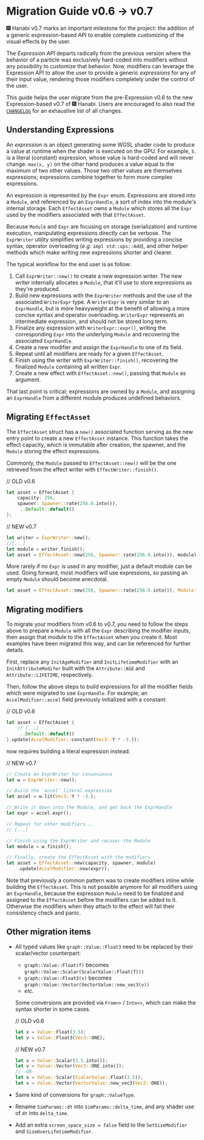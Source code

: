 # Migration Guide v0.6 -> v0.7

🎆 Hanabi v0.7 marks an important milestone for the project: the addition of a generic expression-based API to enable complete customizing of the visual effects by the user.

The _Expression API_ departs radically from the previous version where the behavior of a particle was exclusively hard-coded into modifiers without any possibility to customize that behavior. Now, modifiers can leverage the Expression API to allow the user to provide a generic _expressions_ for any of their input value, rendering those modifiers completely under the control of the user.

This guide helps the user migrate from the pre-Expression v0.6 to the new Expression-based v0.7 of 🎆 Hanabi. Users are encouraged to also read the [`CHANGELOG`](../CHANGELOG.md) for an exhaustive list of all changes.

## Understanding Expressions

An _expression_ is an object generating some WGSL shader code to produce a value at runtime when the shader is executed on the GPU. For example, `5.` is a literal (constant) expression, whose value is hard-coded and will never change. `max(x, y)` on the other hand produces a value equal to the maximum of two other values. Those two other values are themselves expressions; expressions combine together to form more complex expressions.

An expression is represented by the `Expr` enum. Expressions are stored into a `Module`, and referenced by an `ExprHandle`, a sort of index into the module's internal storage. Each `EffectAsset` owns a `Module` which stores all the `Expr` used by the modifiers associated with that `EffectAsset`.

Because `Module` and `Expr` are focusing on storage (serialization) and runtime execution, manipulating expressions directly can be verbose. The `ExprWriter` utility simplifies writing expressions by providing a concise syntax, operator overloading (_e.g._ `impl std::ops::Add`), and other helper methods which make writing new expressions shorter and clearer.

The typical workflow for the end user is as follow:

1. Call `ExprWriter::new()` to create a new expression writer. The new writer internally allocates a `Module`, that it'll use to store expressions as they're produced.
1. Build new expressions with the `ExprWriter` methods and the use of the associated `WriterExpr` type. A `WriterExpr` is very similar to an `ExprHandle`, but is more heavyweight at the benefit of allowing a more concise syntax and operator overloading. `WriterExpr` represents an intermediate expression, and should not be stored long term.
1. Finalize any expression with `WriterExpr::expr()`, writing the corresponding `Expr` into the underlying `Module` and recovering the associated `ExprHandle`.
1. Create a new modifier and assign the `ExprHandle` to one of its field.
1. Repeat until all modifiers are ready for a given `EffectAsset`.
1. Finish using the writer with `ExprWriter::finish()`, recovering the finalized `Module` containing all written `Expr`.
1. Create a new effect with `EffectAsset::new()`, passing that `Module` as argument.

That last point is critical; expressions are owned by a `Module`, and assigning an `ExprHandle` from a different module produces undefined behaviors.

## Migrating `EffectAsset`

The `EffectAsset` struct has a `new()` associated function serving as the new entry point to create a new `EffectAsset` instance. This function takes the effect capacity, which is immutable after creation, the spawner, and the `Module` storing the effect expressions.

Commonly, the `Module` passed to `EffectAsset::new()` will be the one retrieved from the effect writer with `EffectWriter::finish()`.

// OLD v0.6

```rust
let asset = EffectAsset {
    capacity: 256,
    spawner: Spawner::rate(256.0.into()),
     ..Default::default()
};
```

// NEW v0.7

```rust
let writer = ExprWriter::new();
//[...]
let module = writer.finish();
let asset = EffectAsset::new(256, Spawner::rate(256.0.into()), module);
```

More rarely if no `Expr` is used in any modifier, just a default module can be used. Going forward, most modifiers will use expressions, so passing an empty `Module` should become anecdotal.

```rust
let asset = EffectAsset::new(256, Spawner::rate(256.0.into()), Module::default());
```

## Migrating modifiers

To migrate your modifiers from v0.6 to v0.7, you need to follow the steps above to prepare a `Module` with all the `Expr` describing the modifier inputs, then assign that module to the `EffectAsset` when you create it. Most examples have been migrated this way, and can be referenced for further details.

First, replace any `InitAgeModifier` and `InitLifetimeModifier` with an `InitAttributeModifer` built with the `Attribute::AGE` and `Attribute::LIFETIME`, respectively.

Then, follow the above steps to build expressions for all the modifier fields which were migrated to use `ExprHandle`. For example, an `AccelModifier::accel` field previously initialized with a constant:

// OLD v0.6

```rust
let asset = EffectAsset {
    // [...]
     ..Default::default()
}.update(AccelModifier::constant(Vec3::Y * -3.));
```

now requires building a literal expression instead:

// NEW v0.7

```rust
// Create an ExprWriter for convenience
let w = ExprWriter::new();

// Build the `accel` literal expression
let accel = w.lit(Vec3::Y * -3.);

// Write it down into the Module, and get back the ExprHandle
let expr = accel.expr();

// Repeat for other modifiers...
// [...]

// Finish using the ExprWriter and recover the Module
let module = w.finish();

// Finally, create the EffectAsset with the modifiers
let asset = EffectAsset::new(capacity, spawner, module)
    .update(AccelModifier::new(expr));
```

Note that previously a common pattern was to create modifiers inline while building the `EffectAsset`. This is not possible anymore for all modifiers using an `ExprHandle`, because the expression `Module` need to be finalized and assigned to the `EffectAsset` before the modifiers can be added to it. Otherwise the modifiers when they attach to the effect will fail their consistency check and panic.

## Other migration items

- All typed values like `graph::Value::Float3` need to be replaced by their scalar/vector counterpart:
  - `graph::Value::Float(f)` becomes `graph::Value::Scalar(ScalarValue::Float(f)))`
  - `graph::Value::Float3(v)` becomes `graph::Value::Vector(VectorValue::new_vec3(v))`
  - _etc._
  
  Some conversions are provided via `From<>` /  `Into<>`, which can make the syntax shorter in some cases.

  // OLD v0.6

  ```rust
  let x = Value::Float(3.5);
  let v = Value::Float3(Vec3::ONE);
  ```

  // NEW v0.7

  ```rust
  let x = Value::Scalar(3.5.into());
  let v = Value::Vector(Vec3::ONE.into());
  // -OR-
  let x = Value::Scalar(ScalarValue::Float(3.5));
  let v = Value::Vector(VectorValue::new_vec3(Vec3::ONE));
  ```

- Same kind of conversions for `graph::ValueType`.

- Rename `SimParams::dt` into `SimParams::delta_time`, and any shader use of `dt` into `delta_time`.

- Add an extra `screen_space_size = false` field to the `SetSizeModifier` and `SizeOverLifetimeModifier`.
